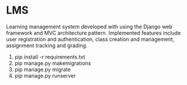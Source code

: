 # LMS

Learning management system developed with using the Django web framework and MVC architecture pattern. 
Implemented features include user registration and authentication, class creation and management, assignment tracking and grading.

1. pip install -r requirements.txt
2. pip manage.py makemigrations
3. pip manage.py migrate
4. pip manage.py runserver
